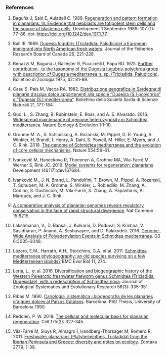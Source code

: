 ### References

1. Baguñà J, Saló E, Auladell C. 1989. [Regeneration and pattern formation in planarians: III. Evidence that neoblasts are totipotent stem cells and the source of blastema cells](https://journals.biologists.com/dev/article/107/1/77/36410/Regeneration-and-pattern-formation-in-planarians). Development 1 September 1989; 107 (1): 77–86. doi: https://doi.org/10.1242/dev.107.1.77.

2. Ball IR. 1969. [Dugesia lugubris (Tricladida: Paludicola) a European immigrant into North American fresh waters](https://cdnsciencepub.com/doi/abs/10.1139/f69-026). Journal of the Fisheries Research Board of Canada 26, 221–228.

3. Benazzi M, Bagunà J, Ballester R, Puccinelli I, Papa RD. 1975. [Further contribution   to the taxonomy of the Dugesia
lugubris-polychroa group with description of Dugesia mediterranea n. sp. (Tricladida, Paludicola)](). Bolletino di
Zoologia 1975, 42: 81-89.

4. Casu S, Pala M, Vacca RA. 1982. [Distribuzione geografica in Sardegna di planarie d’acqua dolce appartenenti alla specie “Dugesia (S.) polychroa“ e “Dugesia (S.) mediterranea“](). Bollettino della Società Sarda di Scienze Naturali 21, 177-184.

5. Guo, L., S. Zhang, B. Rubinstein, E. Ross, and A. S. Alvarado. 2016. [Widespread maintenance of genome heterozygosity
in Schmidtea mediterranea](https://europepmc.org/article/MED/28812561). Nature Ecology & Evolution 1:1–10.

6. Grohme M. A., S. Schloissnig, A. Rozanski, M. Pippel, G. R. Young, S. Winkler, H. Brandl, I. Henry, A. Dahl, S. Powell, M.
Hiller, E. Myers, and J. C. Rink. 2018. [The genome of Schmidtea mediterranea and the evolution of core cellular
mechanisms](https://europepmc.org/article/MED/29364871). Nature 554:56–61.

7. Ivanković M, Haneckova R, Thommen A, Grohme MA, Vila-Farré M, Werner S, Rink JC. 2019. [Model systems for
regeneration: planarians](https://europepmc.org/article/MED/31511248). Development 146(17):dev167684.

8. Ivanković M., J. N. Brand, L. Pandolfini, T. Brown, M. Pippel, A. Rozanski, T. Schubert, M. A. Grohme, S. Winkler,
L. Robledillo, M. Zhang, A. Codino, S. Gustincich, M. Vila-Farré, S. Zhang, A. Papantonis, A. Marques, and J. C. Rink.
2024. [A comparative analysis of planarian genomes reveals regulatory conservation in the face of rapid structural
divergence](https://europepmc.org/article/MED/39294119). Nat Commun 15:8215.

9. Lakshmanan, V., D. Bansal, J. Kulkarni, D. Poduval, S. Krishna, V. Sasidharan, P. Anand, A. Seshasayee, and D.
Palakodeti. 2016. [Genome-Wide Analysis of Polyadenylation Events in Schmidtea mediterranea](https://europepmc.org/article/MED/27489207). G3 6:3035–3048.

10. Lázaro, E.M., Harrath, A.H., Stocchino, G.A. et al. 2011. [Schmidtea mediterranea phylogeography: an old species surviving
on a few Mediterranean islands?](https://europepmc.org/article/MED/21943163) BMC Evol Biol 11, 274.

11. Leria, L., et al. 2018. [Diversification and biogeographic history of the Western Palearctic freshwater flatworm genus
Schmidtea (Tricladida: Dugesiidae), with a redescription of Schmidtea nova](https://onlinelibrary.wiley.com/doi/full/10.1111/jzs.12214). Journal of Zoological Systematics and
Evolutionary Research 56(3): 335-351.

12. Ribas M. 1990. [Cariologia, sistemàtica i biogeografia de les planàries d'aigües dolces al Països Catalans](). Barcelona. PhD Thesis, University of Barcelona 1990.

13. Reddien, P. W. 2018. [The cellular and molecular basis for planarian regeneration](https://europepmc.org/article/MED/30290140). Cell 175(2): 327-345.

14. Vila-Farré M, Sluys R, Almagro Í, Handberg-Thorsager M, Romero R. 2011. [Freshwater planarians (Platyhelminthes, Tricladida) from
the Iberian Peninsula and Greece: diversity and notes on ecology](https://mapress.com/zt/article/view/zootaxa.2779.1.1). Zootaxa 2779, 1-38.

